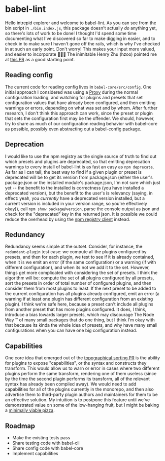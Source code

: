 # babel-lint

Hello intrepid explorer and welcome to babel-lint.  As you can see from the bin
script in `./bin.index.js`, this package doesn't actually _do_ anything yet, so
there's lots of work to be done!  I thought I'd spend some time documenting what
I've discovered so far to make digging in easier, and to check in to make sure
I haven't gone off the rails, which is why I've checked in at such an early
point.  Don't worry!  This makes your input more valued, and easier to
incorporate 🤣😂😭 The inimitable Henry Zhu
(hzoo) pointed me at [this PR](https://github.com/babel/babel/pull/5735) as a
good starting point.


## Reading config

The current code for reading config lives in `babel-core/src/config`.  One
initial approach I considered was using a
[Proxy](https://developer.mozilla.org/en-US/docs/Web/JavaScript/Reference/Global_Objects/Proxy)
during the normal configuration loading, and watching for plugins and presets
that set configuration values that have already been configured, and then
emitting warnings or errors, depending on what was set and by whom.  After
further research, I don't think this approach can work, since the preset or
plugin that sets the configuration first may be the offender.  We should,
however, try to share as much of our configuration reading behavior with
babel-core as possible, possibly even abstracting out a babel-config package.


## Deprecation

I would like to use the npm registry as the single source of truth to find out
which presets and plugins are deprecated, so that emitting deprecation warnings
to every install of babel-lint is as fast an easy as `npm deprecate`. As far as
I can tell, the best way to find if a given plugin or preset is deprecated will
be to get its version from package.json (either the user's package.json or the
installed module's package.json, I'm not sure which just yet -- the benefit to
the installed is correctness (you have installed a deprecated version), but the
benefit to the user's is relevancy (saying, in effect: yeah, you _currently_
have a deprecated version installed, but a current version is included in your
version range, so you're effectively okay)), call `npm show package@version`,
parse the console output as json and check for the "deprecated" key in the
returned json. It is possible we could reduce the overhead by using the
[npm registry client](https://www.npmjs.com/package/npm-registry-client)
instead.


## Redundancy

Redundancy seems simple at the outset.  Consider, for instance, the
`redundant-plugin` test case: we compute all the plugins configured by presets,
and then for each plugin, we test to see if it is already contained, when it is
we emit an error (if the same configuration) or a warning (if with different
configuration), and when its not we add it to the set.  However, things get more
complicated with considering the set of presets.  I think the algorithm will be:
compute the set of all plugins configured by all presets, sort the presets in
order of total number of configured plugins, and then consider them from most
plugins to least.  If the next preset to be added to the current configuration
has all plugins already configured, emit an error (a warning if at least one
plugin has different configuration from an existing plugin).  I think we're safe
here, because a preset can't include all plugins from another preset that has
more plugins configured. It does, I think, introduce a bias towards larger
presets, which may discourage The Node Way ™️ of many small packages that do one
thing, but I think I'm okay with that because its kinda the whole idea of
presets, and why have many small configurations when you can have one big
configuration instead.


## Capabilities

One core idea that emerged out of the
[topographical sorting PR](https://github.com/babel/babel/pull/5735) is the
ability for plugins to expose "capabilities", or the syntax and constructs they
transform.  This would allow us to warn or error in cases where two different
plugins perform the same transform, rendering one of them useless (since by the
time the second plugin performs its transform, all of the relevant syntax has
already been compiled away).  We would need to add capabilities for all of the
plugins currently in the monorepo, and then also advertise them to third-party
plugin authors and maintainers for them to be an effective solution.  My
intuition is to postpone this feature until we've demonstrated value on some of
the low-hanging fruit, but I might be baking a
[minimally viable pizza](https://twitter.com/noluckmurphy/status/700695023428325376).


## Roadmap

- Make the existing tests pass
- Share testing code with babel-cli
- Share config code with babel-core
- Implement capabilities
